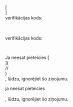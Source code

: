 [<br host>]<br action>verifikācijas kods:<br code>

<br url><br action>verifikācijas kods:

<br code>

Ja neesat pieteicies [<br host>](<br protocol>//<br host>)<br action>, lūdzu, ignorējiet šo ziņojumu.

ja neesat pieteicies<br url><br action>, lūdzu, ignorējiet šo ziņojumu.
